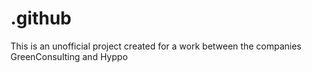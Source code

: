 # .github
This is an unofficial project created for a work between the companies GreenConsulting and Hyppo
